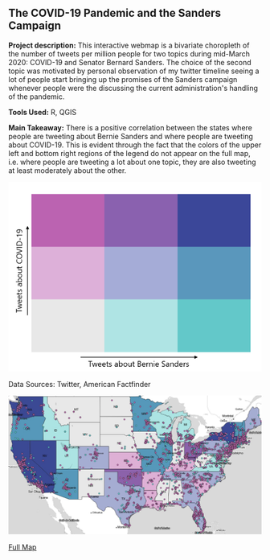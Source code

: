 ## The COVID-19 Pandemic and the Sanders Campaign  

**Project description:** This interactive webmap is a bivariate choropleth of the number of tweets per million people for two topics during mid-March 2020: COVID-19 and Senator Bernard Sanders. The choice of the second topic was motivated by personal observation of my twitter timeline seeing a lot of people start bringing up the promises of the Sanders campaign whenever people were the discussing the current administration's handling of the pandemic.  
  
**Tools Used:** R, QGIS  
  
**Main Takeaway:** There is a positive correlation between the states where people are tweeting about Bernie Sanders and where people are tweeting about COVID-19. This is evident through the fact that the colors of the upper left and bottom right regions of the legend do not appear on the full map, i.e. where people are tweeting a lot about one topic, they are also tweeting at least moderately about the other.  

<img src="../pages/tweets_map1/legend/bi_legend.png">

Data Sources: Twitter, American Factfinder

[<img src="../images/tweets_map1_thum.jpg?raw=true"/>](../pages/tweets_map1/index.html#5/38.065/-92.505)  

[Full Map](../pages/tweets_map1/index.html#5/38.065/-92.505)  
